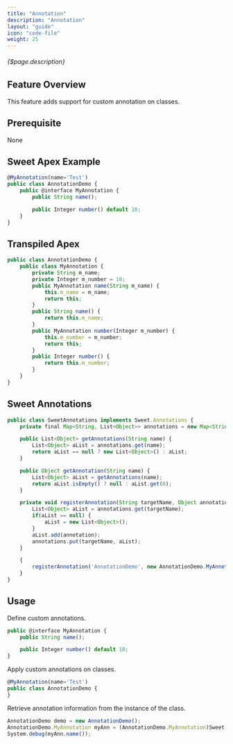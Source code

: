 ```yaml
---
title: "Annotation"
description: "Annotation"
layout: "guide"
icon: "code-file"
weight: 25
---
```


###### {$page.description}

<article id="1">

## Feature Overview

This feature adds support for custom annotation on classes.

</article>

<article id="2">

## Prerequisite

None

</article>

<article id="3">

## Sweet Apex Example

```javascript
@MyAnnotation(name='Test')
public class AnnotationDemo {
    public @interface MyAnnotation {
        public String name();

        public Integer number() default 10;
    }
}
```

</article>

<article id="4">

## Transpiled Apex

```javascript
public class AnnotationDemo {
    public class MyAnnotation {
        private String m_name;
        private Integer m_number = 10;
        public MyAnnotation name(String m_name) {
            this.m_name = m_name;
            return this;
        }
        public String name() {
            return this.m_name;
        }
        public MyAnnotation number(Integer m_number) {
            this.m_number = m_number;
            return this;
        }
        public Integer number() {
            return this.m_number;
        }
    }
}
```

</article>

<article id="5">

## Sweet Annotations

```javascript
public class SweetAnnotations implements Sweet.Annotations {
    private final Map<String, List<Object>> annotations = new Map<String, List<Object>>();

    public List<Object> getAnnotations(String name) {
        List<Object> aList = annotations.get(name);
        return aList == null ? new List<Object>() : aList;
    }

    public Object getAnnotation(String name) {
        List<Object> aList = getAnnotations(name);
        return aList.isEmpty() ? null : aList.get(0);
    }

    private void registerAnnotation(String targetName, Object annotation) {
        List<Object> aList = annotations.get(targetName);
        if(aList == null) {
            aList = new List<Object>();
        }
        aList.add(annotation);
        annotations.put(targetName, aList);
    }

    {
        registerAnnotation('AnnotationDemo', new AnnotationDemo.MyAnnotation().name('Test'));
    }
}
```

</article>

<article id="6">

## Usage

Define custom annotations.

```javascript
public @interface MyAnnotation {
    public String name();

    public Integer number() default 10;
}
```

Apply custom annotations on classes.

```javascript
@MyAnnotation(name='Test')
public class AnnotationDemo {
}
```

Retrieve annotation information from the instance of the class.

```javascript
AnnotationDemo demo = new AnnotationDemo();
AnnotationDemo.MyAnnotation myAnn = (AnnotationDemo.MyAnnotation)Sweet.getAnnotation(demo);
System.debug(myAnn.name());
```

</article>
